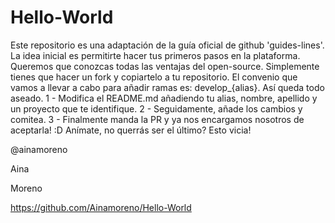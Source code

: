 # Hello-World
Este repositorio es una adaptación de la guía oficial de github 'guides-lines'.  La idea inicial es permitirte hacer tus primeros pasos en la plataforma.  Queremos que conozcas todas las ventajas del open-source.  Simplemente tienes que hacer un fork y copiartelo a tu repositorio. El convenio que vamos a llevar a cabo para añadir ramas es: develop_{alias}. Así queda todo aseado.  1 - Modifica el README.md añadiendo tu alias, nombre, apellido y un proyecto que te identifique. 2 - Seguidamente, añade los cambios y comitea. 3 - Finalmente manda la PR y ya nos encargamos nosotros de aceptarla! :D  Anímate, no querrás ser el último? Esto vicia!

@ainamoreno

Aina

Moreno

https://github.com/Ainamoreno/Hello-World
